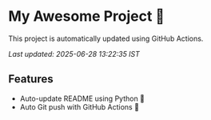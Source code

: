 # My Awesome Project 🚀

This project is automatically updated using GitHub Actions.

_Last updated: 2025-06-28 13:22:35 IST_

## Features
- Auto-update README using Python 🐍
- Auto Git push with GitHub Actions 🤖
